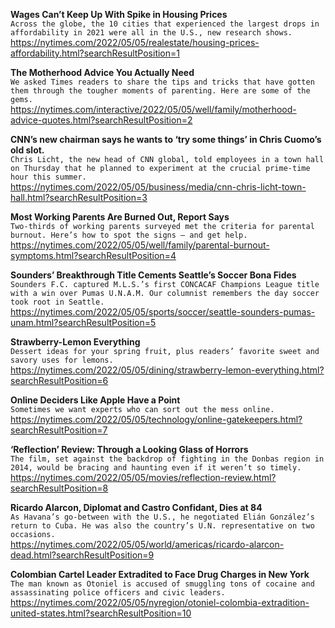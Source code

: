 **Wages Can’t Keep Up With Spike in Housing Prices**\
`Across the globe, the 10 cities that experienced the largest drops in affordability in 2021 were all in the U.S., new research shows.`\
https://nytimes.com/2022/05/05/realestate/housing-prices-affordability.html?searchResultPosition=1

**The Motherhood Advice You Actually Need**\
`We asked Times readers to share the tips and tricks that have gotten them through the tougher moments of parenting. Here are some of the gems.`\
https://nytimes.com/interactive/2022/05/05/well/family/motherhood-advice-quotes.html?searchResultPosition=2

**CNN’s new chairman says he wants to ‘try some things’ in Chris Cuomo’s old slot.**\
`Chris Licht, the new head of CNN global, told employees in a town hall on Thursday that he planned to experiment at the crucial prime-time hour this summer.`\
https://nytimes.com/2022/05/05/business/media/cnn-chris-licht-town-hall.html?searchResultPosition=3

**Most Working Parents Are Burned Out, Report Says**\
`Two-thirds of working parents surveyed met the criteria for parental burnout. Here’s how to spot the signs — and get help.`\
https://nytimes.com/2022/05/05/well/family/parental-burnout-symptoms.html?searchResultPosition=4

**Sounders’ Breakthrough Title Cements Seattle’s Soccer Bona Fides**\
`Sounders F.C. captured M.L.S.’s first CONCACAF Champions League title with a win over Pumas U.N.A.M. Our columnist remembers the day soccer took root in Seattle.`\
https://nytimes.com/2022/05/05/sports/soccer/seattle-sounders-pumas-unam.html?searchResultPosition=5

**Strawberry-Lemon Everything**\
`Dessert ideas for your spring fruit, plus readers’ favorite sweet and savory uses for lemons.`\
https://nytimes.com/2022/05/05/dining/strawberry-lemon-everything.html?searchResultPosition=6

**Online Deciders Like Apple Have a Point**\
`Sometimes we want experts who can sort out the mess online.`\
https://nytimes.com/2022/05/05/technology/online-gatekeepers.html?searchResultPosition=7

**‘Reflection’ Review: Through a Looking Glass of Horrors**\
`The film, set against the backdrop of fighting in the Donbas region in 2014, would be bracing and haunting even if it weren’t so timely.`\
https://nytimes.com/2022/05/05/movies/reflection-review.html?searchResultPosition=8

**Ricardo Alarcon, Diplomat and Castro Confidant, Dies at 84**\
`As Havana’s go-between with the U.S., he negotiated Elián González’s return to Cuba. He was also the country’s U.N. representative on two occasions.`\
https://nytimes.com/2022/05/05/world/americas/ricardo-alarcon-dead.html?searchResultPosition=9

**Colombian Cartel Leader Extradited to Face Drug Charges in New York**\
`The man known as Otoniel is accused of smuggling tons of cocaine and assassinating police officers and civic leaders.`\
https://nytimes.com/2022/05/05/nyregion/otoniel-colombia-extradition-united-states.html?searchResultPosition=10

